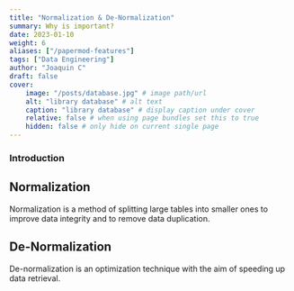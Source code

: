 ```yaml
---
title: "Normalization & De-Normalization"
summary: Why is important?
date: 2023-01-10
weight: 6
aliases: ["/papermod-features"]
tags: ["Data Engineering"]
author: "Joaquin C"
draft: false
cover:
    image: "/posts/database.jpg" # image path/url
    alt: "library database" # alt text
    caption: "library database" # display caption under cover
    relative: false # when using page bundles set this to true
    hidden: false # only hide on current single page
---
```


### Introduction

## Normalization
Normalization is a method of splitting large tables into smaller ones to improve data integrity and to remove data duplication.

## De-Normalization
De-normalization is an optimization technique with the aim of speeding up data retrieval.